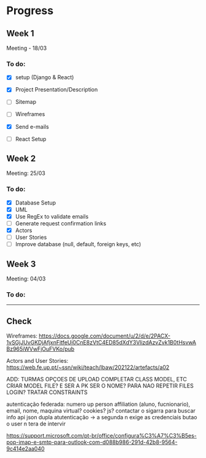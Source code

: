 # Progress

## Week 1

Meeting - 18/03

### To do:

- [x] setup (Django & React)
- [x] Project Presentation/Description
- [ ] Sitemap
- [ ] Wireframes
- [x] Send e-mails
- [ ] React Setup


## Week 2

Meeting: 25/03

### To do:

- [x] Database Setup
- [x] UML
- [x] Use RegEx to validate emails
- [ ] Generate request confirmation links
- [x] Actors
- [ ] User Stories
- [ ] Improve database (null, default, foreign keys, etc) 

## Week 3

Meeting: 04/03

### To do:


<hr>

## Check

Wireframes: https://docs.google.com/document/u/2/d/e/2PACX-1vSGjJUvGKDjAfjxnFitfeUi0CnE8zVtC4ED85dXdY3VlizdAzvZvk1B0tHsvwABz965iWVwFjOuFVKo/pub

Actors and User Stories:
https://web.fe.up.pt/~ssn/wiki/teach/lbaw/202122/artefacts/a02


ADD:
TURMAS
OPÇOES DE UPLOAD
COMPLETAR CLASS MODEL, ETC
CRIAR MODEL FILE? E SER A PK SER O NOME? PARA NAO REPETIR FILES
LOGIN?
TRATAR CONSTRAINTS

autenticação federada:
numero up person affiliation (aluno, fucnionario), email, nome, 
maquina virtual?
cookies?
js?
contactar o sigarra para buscar info
api json
dupla atutenticação -> a segunda n exige as credenciais
butao o user n tera de intervir

https://support.microsoft.com/pt-br/office/configura%C3%A7%C3%B5es-pop-imap-e-smtp-para-outlook-com-d088b986-291d-42b8-9564-9c414e2aa040
